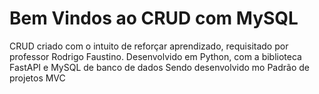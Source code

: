 # Bem Vindos ao CRUD com MySQL

CRUD criado com o intuito de reforçar aprendizado, requisitado por professor Rodrigo Faustino.
Desenvolvido em Python, com a biblioteca FastAPI e MySQL de banco de dados
Sendo desenvolvido mo Padrão de projetos MVC